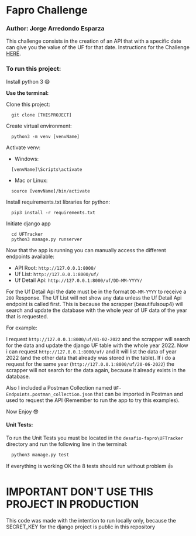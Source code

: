# Fapro Challenge
### Author: Jorge Arredondo Esparza

This challenge consists in the creation of an API that with a specific date can give you the value of the UF for that date. Instructions for the Challenge [HERE](https://gist.github.com/lhidalgo42/47c2c1ea4ddbfd50e4b0acd82c24bc23).

### To run this project:

Install python 3 😄

**Use the terminal:**

Clone this project:
```
  git clone [THISPROJECT]
```
Create virtual environment:
```
  python3 -m venv [venvName]
```
Activate venv:

- Windows: 
```
  [venvName]\Scripts\activate
```
- Mac or Linux:
```
  source [venvName]/bin/activate
```
Install requirements.txt libraries for python:
```
  pip3 install -r requirements.txt
```

Initiate django app
```
  cd UFTracker
  python3 manage.py runserver
```
Now that the app is running you can manually access the different endpoints available:

- API Root: `http://127.0.0.1:8000/`
- Uf List: `http://127.0.0.1:8000/uf/`
- Uf Detail Api: `http://127.0.0.1:8000/uf/DD-MM-YYYY/`

For the Uf Detail Api the date must be in the format `DD-MM-YYYY` to receive a `200` Response.
The Uf List will not show any data unless the Uf Detail Api endpoint is called first. This is because the scrapper (beautifulsoup4) will search and update the database with the whole year of UF data of the year that is requested.

For example:

I request `http://127.0.0.1:8000/uf/01-02-2022` and the scrapper will search for the data and update the django UF table with the whole year 2022. Now i can request `http://127.0.0.1:8000/uf/` and it will list the data of year 2022 (and the other data that already was stored in the table). If i do a request for the same year (`http://127.0.0.1:8000/uf/20-06-2022`) the scrapper will not search for the data again, because it already exists in the database.

Also I included a Postman Collection named `UF-Endpoints.postman_collection.json` that can be imported in Postman and used to request the API (Remember to run the app to try this examples).

Now Enjoy 😎


#### Unit Tests:
To run the Unit Tests you must be located in the `desafio-fapro\UFTracker` directory and run the following line in the terminal:
```
  python3 manage.py test
```
If everything is working OK the 8 tests should run without problem 👍


# IMPORTANT DON'T USE THIS PROJECT IN PRODUCTION
This code was made with the intention to run locally only, because the SECRET_KEY for the django project is public in this repository
